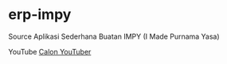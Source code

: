# erp-impy
 
Source Aplikasi Sederhana Buatan IMPY (I Made Purnama Yasa)

YouTube
<a href="https://www.youtube.com/channel/UCGWGQsSF40aeafb99GILm0w">Calon YouTuber</a>
